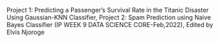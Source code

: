 Project 1: Predicting a Passenger’s Survival Rate in the Titanic Disaster Using Gaussian-KNN Classifier, Project 2: Spam Prediction using Naive Bayes Classifier (IP WEEK 9 DATA SCIENCE CORE-Feb,2022),
Edited by Elvis Njoroge
<!--

Content Description
Project 1: Kaggle conducted a supervised learning challenge on predicting the Titanic Passenger Survival Rate. The data collected captured various variables that would help predict the survival rate of passengers.

Project 2: Data was collected and stored in the Machine Learning Repository after a series of approved field work. The data captured would help build predictive models on how email service providers can build predictive models differentiating between spam and harmful mail

The dataset link to dataset 1(Training dataset https://archive.org/download/train5_202002/train%20%285%29.csv) and link 2 to test dataset(https://archive.org/download/test1_202002/test%20%281%29.csv). 
The link to dataset two is(https://archive.ics.uci.edu/ml/datasets/Spambase). 
My objective is to use my data science skills and predict the survival rate of the passengers in the ship and come up with a predictive model differentiating spam and harmful mail.

Experimental Design
Project 1: The Titanic Dataset
•	Load the dataset, 
•	Exploratory Data Analysis and Visualization, 
•	Build the Gaussian Naïve Bayes Classifier, 
•	Conduct optimization techniques, 
•	Challenge the solution
•	Recommendations.
Project 2: Spam dataset
•	: Load the dataset, 
•	Exploratory Data Analysis and Visualization, 
•	Build the Gaussian Naïve Bayes Classifier 
•	Conduct optimization techniques, 
•	Challenge the solution 
•	Recommendations.

Setup of the work presented
Two google colab notebooks on the Titanic and Spam predictions
GitHub
Python libraries listed in the areas they are applied
Technologies Employed
Python Programming (extensive use of its machine learning libraries)
Support and Contacts
Contributions, critiquing, ideas on the codes presented are highly welcome. You can reach me using my email(mwangielvis2@gmail.com).  


